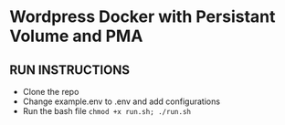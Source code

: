 # Wordpress Docker with Persistant Volume and PMA

## RUN INSTRUCTIONS
- Clone the repo
- Change example.env to .env and add configurations
- Run the bash file `chmod +x run.sh; ./run.sh`
